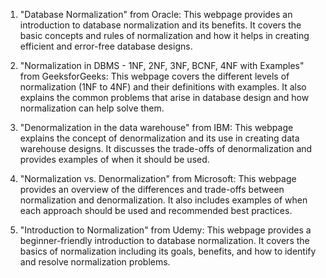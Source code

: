 

1. "Database Normalization" from Oracle: This webpage provides an introduction to database normalization and its benefits. It covers the basic concepts and rules of normalization and how it helps in creating efficient and error-free database designs.

2. "Normalization in DBMS - 1NF, 2NF, 3NF, BCNF, 4NF with Examples" from GeeksforGeeks: This webpage covers the different levels of normalization (1NF to 4NF) and their definitions with examples. It also explains the common problems that arise in database design and how normalization can help solve them.

3. "Denormalization in the data warehouse" from IBM: This webpage explains the concept of denormalization and its use in creating data warehouse designs. It discusses the trade-offs of denormalization and provides examples of when it should be used.

4. "Normalization vs. Denormalization" from Microsoft: This webpage provides an overview of the differences and trade-offs between normalization and denormalization. It also includes examples of when each approach should be used and recommended best practices.

5. "Introduction to Normalization" from Udemy: This webpage provides a beginner-friendly introduction to database normalization. It covers the basics of normalization including its goals, benefits, and how to identify and resolve normalization problems.